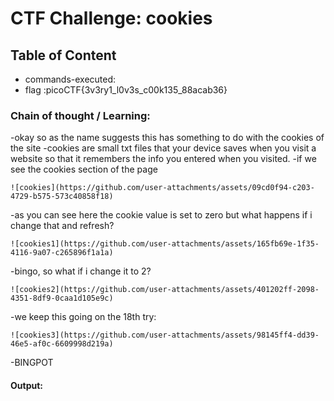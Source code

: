 # CTF Challenge: cookies

## Table of Content

- commands-executed:  
- flag :picoCTF{3v3ry1_l0v3s_c00k135_88acab36}


### Chain of thought / Learning:
-okay so as the name suggests this has something to do with the cookies of the site
-cookies are small txt files that your device saves when you visit a website so that it remembers the info you entered when you visited.
-if we see the cookies section of the page
```
![cookies](https://github.com/user-attachments/assets/09cd0f94-c203-4729-b575-573c40858f18)
```
-as you can see here the cookie value is set to zero but what happens if i change that and refresh?
```
![cookies1](https://github.com/user-attachments/assets/165fb69e-1f35-4116-9a07-c265896f1a1a)

```
-bingo, so what if i change it to 2?
```
![cookies2](https://github.com/user-attachments/assets/401202ff-2098-4351-8df9-0caa1d105e9c)

```
-we keep this going on the 18th try: 
```
![cookies3](https://github.com/user-attachments/assets/98145ff4-dd39-46e5-af0c-6609998d219a)
```
-BINGPOT
#### Output:
```console

```
